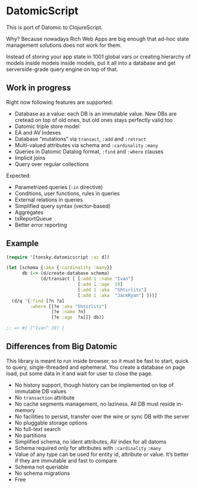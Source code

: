 # DatomicScript

This is port of Datomic to ClojureScript.

Why? Because nowadays Rich Web Apps are big enough that ad-hoc state management solutions does not work for them.

Instead of storing your app state in 1001 global vars or creating hierarchy of models inside models inside models, put it all into a database and get serverside-grade query engine on top of that.

## Work in progress

Right now following features are supported:

* Database as a value: each DB is an immutable value. New DBs are cretead on top of old ones, but old ones stays perfectly valid too
* Datomic triple store model
* EA and AV indexes
* Database “mutations” via `transact`, `:add` and `:retract`
* Multi-valued attributes via schema and `:cardinality` `:many`
* Queries in Datomic Datalog format, `:find` and `:where` clauses
* Implicit joins
* Query over regular collections

Expected:

* Parametrized queries (`:in` directive)
* Conditions, user functions, rules in queries
* External relations in queries
* Simplified query syntax (vector-based)
* Aggregates
* txReportQueue
* Better error reporting

## Example

```clj
(require '[tonsky.datomicscript :as d])

(let [schema {:aka {:cardinality :many}}
      db (-> (d/create-database schema)
             (d/transact [ [:add 1 :name "Ivan"]
                           [:add 1 :age  19]
                           [:add 1 :aka  "Shtirlitz"]
                           [:add 1 :aka  "JackRyan"] ]))]
  (d/q '{:find [?n ?a]
         :where [[?e :aka "Shtirlitz"]
                 [?e :name ?n]
                 [?e :age  ?a]]} db))

;; => #{ ["Ivan" 19] }
```

## Differences from Big Datomic

This library is meant to run inside browser, so it must be fast to start, quick to query, single-threaded and ephemeral. You create a database on page load, put some data in it and wait for user to close the page.

* No history support, though history can be implemented on top of immutable DB values
* No `transaction` attribute
* No cache segments management, no laziness. All DB must reside in-memory
* No facilities to persist, transfer over the wire or sync DB with the server
* No pluggable storage options
* No full-text search
* No partitions
* Simplified schema, no ident attributes, AV index for all datoms
* Schema required only for attributes with `:cardinality` `:many`
* Value of any type can be used for entity id, attribute or value. It’s better if they are immutable and fast to compare
* Schema not queriable
* No schema migrations
* Free
